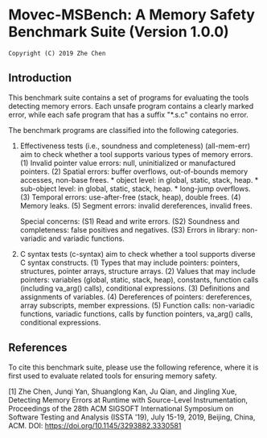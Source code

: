 # Movec-MSBench: A Memory Safety Benchmark Suite (Version 1.0.0)
    Copyright (C) 2019 Zhe Chen

## Introduction

This benchmark suite contains a set of programs for evaluating the tools
detecting memory errors. Each unsafe program contains a clearly marked error,
while each safe program that has a suffix "*.s.c" contains no error.

The benchmark programs are classified into the following categories.

1. Effectiveness tests (i.e., soundness and completeness) (all-mem-err)
   aim to check whether a tool supports various types of memory errors.
   (1) Invalid pointer value errors:
       null, uninitialized or manufactured pointers.
   (2) Spatial errors:
       buffer overflows, out-of-bounds memory accesses, non-base frees.
       * object level: in global, static, stack, heap.
       * sub-object level: in global, static, stack, heap.
       * long-jump overflows.
   (3) Temporal errors:
       use-after-free (stack, heap), double frees.
   (4) Memory leaks.
   (5) Segment errors:
       invalid dereferences, invalid frees.

   Special concerns:
   (S1) Read and write errors.
   (S2) Soundness and completeness: false positives and negatives.
   (S3) Errors in library: non-variadic and variadic functions.

2. C syntax tests (c-syntax)
   aim to check whether a tool supports diverse C syntax constructs.
   (1) Types that may include pointers:
       pointers, structures, pointer arrays, structure arrays.
   (2) Values that may include pointers:
       variables (global, static, stack, heap), constants,
       function calls (including va_arg() calls), conditional expressions.
   (3) Definitions and assignments of variables.
   (4) Dereferences of pointers:
       dereferences, array subscripts, member expressions.
   (5) Function calls:
       non-variadic functions, variadic functions, calls by function pointers,
       va_arg() calls, conditional expressions.

## References
To cite this benchmark suite, please use the following reference,
where it is first used to evaluate related tools for ensuring memory safety.

[1] Zhe Chen, Junqi Yan, Shuanglong Kan, Ju Qian, and Jingling Xue,
Detecting Memory Errors at Runtime with Source-Level Instrumentation,
Proceedings of the 28th ACM SIGSOFT International Symposium on Software
Testing and Analysis (ISSTA '19), July 15-19, 2019, Beijing, China, ACM.
DOI: https://doi.org/10.1145/3293882.3330581
